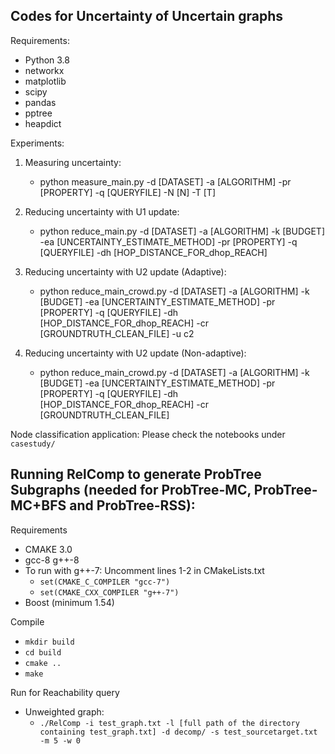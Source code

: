 Codes for Uncertainty of Uncertain graphs
-----------
<h> Requirements: </h>
 * Python 3.8
 * networkx
 * matplotlib
 * scipy
 * pandas
 * pptree
 * heapdict


<h> Experiments: </h>
1. Measuring uncertainty:
   - python measure_main.py -d [DATASET] -a [ALGORITHM] -pr [PROPERTY] -q [QUERYFILE] -N [N] -T [T]
  
2. Reducing uncertainty with U1 update:
   - python reduce_main.py -d [DATASET] -a [ALGORITHM] -k [BUDGET] -ea [UNCERTAINTY_ESTIMATE_METHOD] -pr [PROPERTY] -q [QUERYFILE] -dh [HOP_DISTANCE_FOR_dhop_REACH]
  
3. Reducing uncertainty with U2 update (Adaptive):
   -  python reduce_main_crowd.py -d [DATASET] -a [ALGORITHM] -k [BUDGET] -ea [UNCERTAINTY_ESTIMATE_METHOD] -pr [PROPERTY] -q [QUERYFILE] -dh [HOP_DISTANCE_FOR_dhop_REACH] -cr [GROUNDTRUTH_CLEAN_FILE] -u c2
4. Reducing uncertainty with U2 update (Non-adaptive):
   - python reduce_main_crowd.py -d [DATASET] -a [ALGORITHM] -k [BUDGET] -ea [UNCERTAINTY_ESTIMATE_METHOD] -pr [PROPERTY] -q [QUERYFILE] -dh [HOP_DISTANCE_FOR_dhop_REACH] -cr [GROUNDTRUTH_CLEAN_FILE]

<h> Node classification application: </h>
Please check the notebooks under `casestudy/`

Running RelComp to generate ProbTree Subgraphs (needed for ProbTree-MC, ProbTree-MC+BFS and ProbTree-RSS):
--------

<h> Requirements </h>

- CMAKE 3.0
- gcc-8 g++-8
- To run with g++-7: Uncomment lines 1-2 in CMakeLists.txt
  - `set(CMAKE_C_COMPILER "gcc-7")`
  - `set(CMAKE_CXX_COMPILER "g++-7")`
- Boost (minimum 1.54)

<h> Compile </h>

- `mkdir build`
- `cd build`
- `cmake ..`
- `make`

<h> Run for Reachability query </h>

- Unweighted graph:
  - `./RelComp -i test_graph.txt -l [full path of the directory containing test_graph.txt] -d decomp/ -s test_sourcetarget.txt -m 5 -w 0`
<!-- - Weighted graph:
  - `./RelComp -i test_wgraph.txt -l [full path of the directory containing test_wgraph.txt] -d decomp/ -s test_sourcetarget.txt -m 5 -w 1` -->
